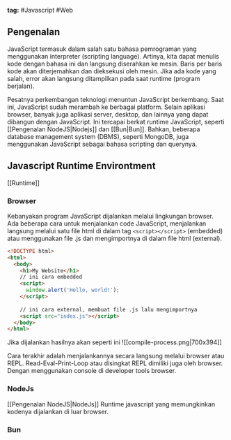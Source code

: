 **tag:** #Javascript #Web 


## Pengenalan
JavaScript termasuk dalam salah satu bahasa pemrograman yang menggunakan interpreter (scripting language). Artinya, kita dapat menulis kode dengan bahasa ini dan langsung diserahkan ke mesin. Baris per baris kode akan diterjemahkan dan dieksekusi oleh mesin. Jika ada kode yang salah, error akan langsung ditampilkan pada saat runtime (program berjalan).

Pesatnya perkembangan teknologi menuntun JavaScript berkembang. Saat ini, JavaScript sudah merambah ke berbagai platform. Selain aplikasi browser, banyak juga aplikasi server, desktop, dan lainnya yang dapat dibangun dengan JavaScript. Ini tercapai berkat runtime JavaScript, seperti [[Pengenalan NodeJS|Nodejs]] dan [[Bun|Bun]]. Bahkan, beberapa database management system (DBMS), seperti MongoDB, juga menggunakan JavaScript sebagai bahasa scripting dan querynya.
## Javascript Runtime Environtment
[[Runtime]]
### Browser
Kebanyakan program JavaScript dijalankan melalui lingkungan browser. Ada beberapa cara untuk menjalankan code JavaScript, menjalankan langsung melalui satu file html di dalam tag `<script></script>` (embedded) atau menggunakan file .js dan mengimportnya di dalam file html (external).

```html
<!DOCTYPE html>
<html>
  <body>
    <h1>My Website</h1>
	// ini cara embedded
    <script>
      window.alert('Hello, world!');
    </script>
    
    // ini cara external, membuat file .js lalu mengimportnya
    <script src="index.js"></script>
  </body>
</html>
```

Jika dijalankan hasilnya akan seperti ini
![[compile-process.png|700x394]]

Cara terakhir adalah menjalankannya secara langsung melalui browser atau REPL. Read-Eval-Print-Loop atau disingkat REPL dimiliki juga oleh browser. Dengan menggunakan console di developer tools browser.
### NodeJs
[[Pengenalan NodeJS|NodeJs]]  Runtime javascript yang memungkinkan kodenya dijalankan di luar browser.
### Bun

